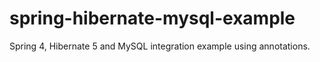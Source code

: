 # spring-hibernate-mysql-example
Spring 4, Hibernate 5 and MySQL integration example using annotations.
